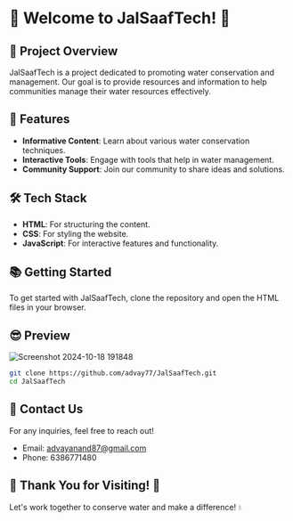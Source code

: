 # 🌊 Welcome to JalSaafTech! 🌊

## 🚀 Project Overview
JalSaafTech is a project dedicated to promoting water conservation and management. Our goal is to provide resources and information to help communities manage their water resources effectively.

## 🎨 Features
- **Informative Content**: Learn about various water conservation techniques.
- **Interactive Tools**: Engage with tools that help in water management.
- **Community Support**: Join our community to share ideas and solutions.

## 🛠️ Tech Stack
- **HTML**: For structuring the content.
- **CSS**: For styling the website.
- **JavaScript**: For interactive features and functionality.

## 📚 Getting Started
To get started with JalSaafTech, clone the repository and open the HTML files in your browser.

## 😎 Preview

 ![Screenshot 2024-10-18 191848](https://github.com/user-attachments/assets/d1cf2626-42a8-447d-bbff-a5c8dbefb0b4)




```bash
git clone https://github.com/advay77/JalSaafTech.git
cd JalSaafTech
```

## 💬 Contact Us
For any inquiries, feel free to reach out!

- Email: advayanand87@gmail.com
- Phone: 6386771480


## 🌟 Thank You for Visiting! 🌟
Let's work together to conserve water and make a difference! 💧
